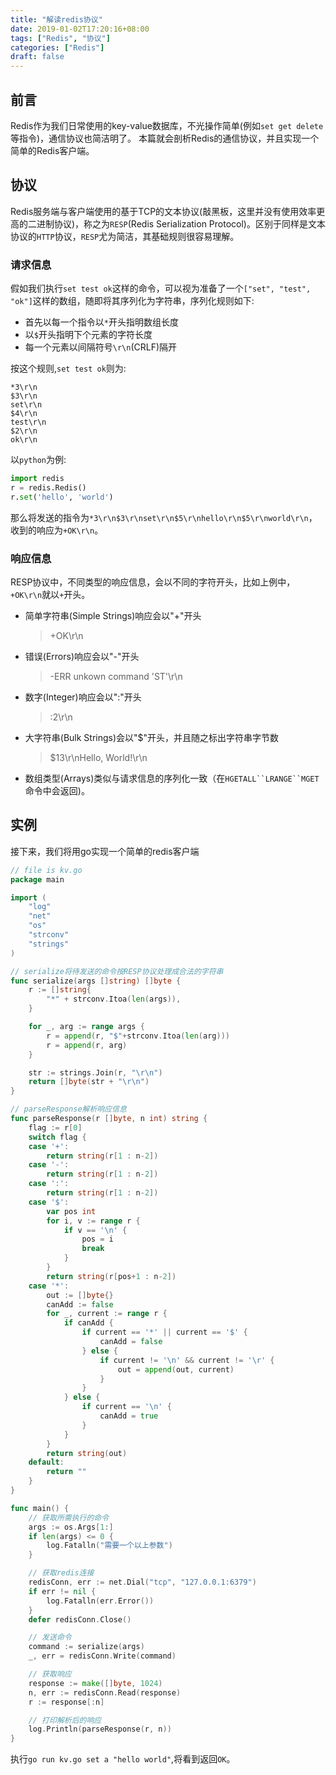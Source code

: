 ```yaml
---
title: "解读redis协议"
date: 2019-01-02T17:20:16+08:00
tags: ["Redis", "协议"]
categories: ["Redis"]
draft: false
---
```


## 前言
Redis作为我们日常使用的key-value数据库，不光操作简单(例如`set get delete`等指令)，通信协议也简洁明了。
本篇就会剖析Redis的通信协议，并且实现一个简单的Redis客户端。

## 协议
Redis服务端与客户端使用的基于TCP的文本协议(敲黑板，这里并没有使用效率更高的二进制协议)，称之为`RESP`(Redis Serialization Protocol)。区别于同样是文本协议的`HTTP`协议，`RESP`尤为简洁，其基础规则很容易理解。

### 请求信息
假如我们执行`set test ok`这样的命令，可以视为准备了一个`["set", "test", "ok"]`这样的数组，随即将其序列化为字符串，序列化规则如下:

+ 首先以每一个指令以`*`开头指明数组长度
+ 以`$`开头指明下个元素的字符长度
+ 每一个元素以间隔符号`\r\n`(CRLF)隔开

按这个规则,`set test ok`则为:
```
*3\r\n
$3\r\n
set\r\n
$4\r\n
test\r\n
$2\r\n
ok\r\n
```

以`python`为例:
```python
import redis
r = redis.Redis()
r.set('hello', 'world')
```
那么将发送的指令为`*3\r\n$3\r\nset\r\n$5\r\nhello\r\n$5\r\nworld\r\n`，收到的响应为`+OK\r\n`。

### 响应信息
RESP协议中，不同类型的响应信息，会以不同的字符开头，比如上例中，`+OK\r\n`就以`+`开头。
+ 简单字符串(Simple Strings)响应会以"+"开头
  > +OK\r\n
+ 错误(Errors)响应会以"-"开头
  > -ERR unkown command 'ST'\r\n
+ 数字(Integer)响应会以":"开头
  > :2\r\n
+ 大字符串(Bulk Strings)会以"$"开头，并且随之标出字符串字节数
  > $13\r\nHello, World!\r\n
+ 数组类型(Arrays)类似与请求信息的序列化一致（在`HGETALL``LRANGE``MGET`命令中会返回)。

## 实例
接下来，我们将用go实现一个简单的redis客户端
```go
// file is kv.go
package main

import (
	"log"
	"net"
	"os"
	"strconv"
	"strings"
)

// serialize将待发送的命令按RESP协议处理成合法的字符串
func serialize(args []string) []byte {
	r := []string{
		"*" + strconv.Itoa(len(args)),
	}

	for _, arg := range args {
		r = append(r, "$"+strconv.Itoa(len(arg)))
		r = append(r, arg)
	}

	str := strings.Join(r, "\r\n")
	return []byte(str + "\r\n")
}

// parseResponse解析响应信息
func parseResponse(r []byte, n int) string {
	flag := r[0]
	switch flag {
	case '+':
		return string(r[1 : n-2])
	case '-':
		return string(r[1 : n-2])
	case ':':
		return string(r[1 : n-2])
	case '$':
		var pos int
		for i, v := range r {
			if v == '\n' {
				pos = i
				break
			}
		}
		return string(r[pos+1 : n-2])
	case '*':
		out := []byte{}
		canAdd := false
		for _, current := range r {
			if canAdd {
				if current == '*' || current == '$' {
					canAdd = false
				} else {
					if current != '\n' && current != '\r' {
						out = append(out, current)
					}
				}
			} else {
				if current == '\n' {
					canAdd = true
				}
			}
		}
		return string(out)
	default:
		return ""
	}
}

func main() {
	// 获取所需执行的命令
	args := os.Args[1:]
	if len(args) <= 0 {
		log.Fatalln("需要一个以上参数")
	}

	// 获取redis连接
	redisConn, err := net.Dial("tcp", "127.0.0.1:6379")
	if err != nil {
		log.Fatalln(err.Error())
	}
	defer redisConn.Close()

	// 发送命令
	command := serialize(args)
	_, err = redisConn.Write(command)

	// 获取响应
	response := make([]byte, 1024)
	n, err := redisConn.Read(response)
	r := response[:n]

	// 打印解析后的响应
	log.Println(parseResponse(r, n))
}
```

执行`go run kv.go set a "hello world"`,将看到返回`OK`。
